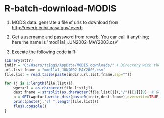 # R-batch-download-MODIS

1.  MODIS data:  generate a file of urls to download from http://reverb.echo.nasa.gov/reverb
2.  Get a username and password from reverb.
You can call it anything; here the name is "mod11a1_JUN2002-MAY2003.csv"

2. Execute the following code in R:
```R
library(httr)
indir = "C:/Users/tbiggs/AppData/MODIS_downloads/" # Directory with the cvs file from reverb.  Data will be downloaded to this directory
url.list.fname = "mod11a1_JUN2002-MAY2003.csv"
file.list = read.table(paste(indir,url.list.fname,sep=""))

for (j in 1:length(file.list)){
	wgeturl = as.character(file.list[j])
	dest.fname = strsplit(as.character(file.list[j]),"/")[[1]][9]  # Get the filename without the rest of the url.
	b = GET(wgeturl,write_disk(paste0(indir,dest.fname),overwrite=TRUE),authenticate("yourusername","yourpwd"))
	print(paste(j,"of ",length(file.list)))
  	flush.console()
}
```

